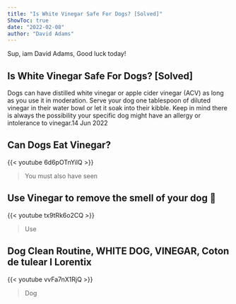 ```yaml
---
title: "Is White Vinegar Safe For Dogs? [Solved]"
ShowToc: true 
date: "2022-02-08"
author: "David Adams" 
---
```


Sup, iam David Adams, Good luck today!
## Is White Vinegar Safe For Dogs? [Solved]
Dogs can have distilled white vinegar or apple cider vinegar (ACV) as long as you use it in moderation. Serve your dog one tablespoon of diluted vinegar in their water bowl or let it soak into their kibble. Keep in mind there is always the possibility your specific dog might have an allergy or intolerance to vinegar.14 Jun 2022

## Can Dogs Eat Vinegar?
{{< youtube 6d6pOTnYilQ >}}
>You must also have seen 

## Use Vinegar to remove the smell of your dog 🦮
{{< youtube tx9tRk6o2CQ >}}
>Use 

## Dog Clean Routine, WHITE DOG, VINEGAR, Coton de tulear I Lorentix
{{< youtube vvFa7nX1RjQ >}}
>Dog

